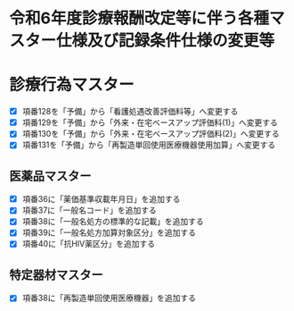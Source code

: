 # 令和6年度診療報酬改定等に伴う各種マスター仕様及び記録条件仕様の変更等

# 診療行為マスター

- [x] 項番128を「予備」から「看護処遇改善評価料等」へ変更する
- [X] 項番129を「予備」から「外来・在宅ベースアップ評価料(1)」へ変更する
- [X] 項番130を「予備」から「外来・在宅ベースアップ評価料(2)」へ変更する
- [X] 項番131を「予備」から「再製造単回使用医療機器使用加算」へ変更する

## 医薬品マスター

- [x] 項番36に「薬価基準収載年月日」を追加する
- [x] 項番37に「一般名コード」を追加する
- [x] 項番38に「一般名処方の標準的な記載」を追加する
- [x] 項番39に「一般名処方加算対象区分」を追加する
- [x] 項番40に「抗HIV薬区分」を追加する

## 特定器材マスター

- [x] 項番38に「再製造単回使用医療機器」を追加する
